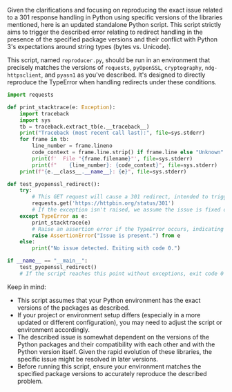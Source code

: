 Given the clarifications and focusing on reproducing the exact issue related to a 301 response handling in Python using specific versions of the libraries mentioned, here is an updated standalone Python script. This script strictly aims to trigger the described error relating to redirect handling in the presence of the specified package versions and their conflict with Python 3's expectations around string types (bytes vs. Unicode).

This script, named `reproducer.py`, should be run in an environment that precisely matches the versions of `requests`, `pyOpenSSL`, `cryptography`, `ndg-httpsclient`, and `pyasn1` as you've described. It's designed to directly reproduce the TypeError when handling redirects under these conditions.

```python
import requests

def print_stacktrace(e: Exception):
    import traceback
    import sys
    tb = traceback.extract_tb(e.__traceback__)
    print("Traceback (most recent call last):", file=sys.stderr)
    for frame in tb:
        line_number = frame.lineno
        code_context = frame.line.strip() if frame.line else "Unknown"
        print(f'  File "{frame.filename}"', file=sys.stderr)
        print(f"    {line_number}: {code_context}", file=sys.stderr)
    print(f"{e.__class__.__name__}: {e}", file=sys.stderr)

def test_pyopenssl_redirect():
    try:
        # This GET request will cause a 301 redirect, intended to trigger the described issue
        requests.get('https://httpbin.org/status/301')
        # If the exception isn't raised, we assume the issue is fixed or not present.
    except TypeError as e:
        print_stacktrace(e)
        # Raise an assertion error if the TypeError occurs, indicating the issue is present.
        raise AssertionError("Issue is present.") from e
    else:
        print("No issue detected. Exiting with code 0.")

if __name__ == "__main__":
    test_pyopenssl_redirect()
    # If the script reaches this point without exceptions, exit code 0 will indicate success/no issue.
```

Keep in mind:

- This script assumes that your Python environment has the exact versions of the packages as described.
- If your project or environment setup differs (especially in a more updated or different configuration), you may need to adjust the script or environment accordingly.
- The described issue is somewhat dependent on the versions of the Python packages and their compatibility with each other and with the Python version itself. Given the rapid evolution of these libraries, the specific issue might be resolved in later versions.
- Before running this script, ensure your environment matches the specified package versions to accurately reproduce the described problem.